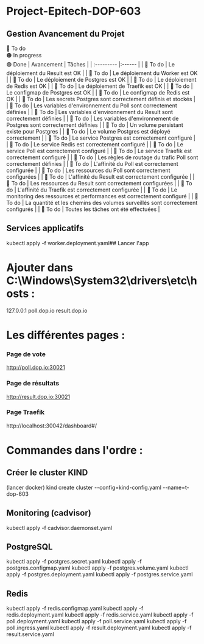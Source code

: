 # Project-Epitech-DOP-603


## Gestion Avancement du Projet
🔴 To do  
🟠 In progress  
🟢 Done
| Avancement | Tâches |
| :--------- |:------ |
| 🔴 To do | Le déploiement du Result est OK |
| 🔴 To do | Le déploiement du Worker est OK |
| 🔴 To do | Le déploiement de Postgres est OK |
| 🔴 To do | Le déploiement de Redis est OK |
| 🔴 To do | Le déploiement de Traefik est OK |
| 🔴 To do | Le configmap de Postgres est OK |
| 🔴 To do | Le configmap de Redis est OK |
| 🔴 To do | Les secrets Postgres sont correctement définis et stockés |
| 🔴 To do | Les variables d'environnement du Poll sont correctement définies |
| 🔴 To do | Les variables d'environnement du Result sont correctement définies |
| 🔴 To do | Les variables d'environnement de Postgres sont correctement définies |
| 🔴 To do | Un volume persistant existe pour Postgres |
| 🔴 To do | Le volume Postgres est déployé correctement |
| 🔴 To do | Le service Postgres est correctement configuré |
| 🔴 To do | Le service Redis est correctement configuré |
| 🔴 To do | Le service Poll est correctement configuré |
| 🔴 To do | Le service Traefik est correctement configuré |
| 🔴 To do | Les règles de routage du trafic Poll sont correctement définies |
| 🔴 To do | L'affinité du Poll est correctement configurée |
| 🔴 To do | Les ressources du Poll sont correctement configurées |
| 🔴 To do | L'affinité du Result est correctement configurée |
| 🔴 To do | Les ressources du Result sont correctement configurées |
| 🔴 To do | L'affinité du Traefik est correctement configurée |
| 🔴 To do | Le monitoring des ressources et performances est correctement configuré |
| 🔴 To do | La quantité et les chemins des volumes surveillés sont correctement configurés |
| 🔴 To do | Toutes les tâches ont été effectuées |



## Services applicatifs
kubectl apply -f worker.deployment.yaml## Lancer l'app

# Ajouter dans C:\Windows\System32\drivers\etc\hosts :
127.0.0.1      poll.dop.io result.dop.io

# Les différentes pages :

### Page de vote
http://poll.dop.io:30021

### Page de résultats
http://result.dop.io:30021

### Page Traefik
http://localhost:30042/dashboard#/


# Commandes dans l'ordre :
## Créer le cluster KIND
(lancer docker)
kind create cluster --config=kind-config.yaml --name=t-dop-603

## Monitoring (cadvisor)
kubectl apply -f cadvisor.daemonset.yaml

## PostgreSQL
kubectl apply -f postgres.secret.yaml
kubectl apply -f postgres.configmap.yaml
kubectl apply -f postgres.volume.yaml
kubectl apply -f postgres.deployment.yaml
kubectl apply -f postgres.service.yaml

## Redis
kubectl apply -f redis.configmap.yaml
kubectl apply -f redis.deployment.yaml
kubectl apply -f redis.service.yaml
kubectl apply -f poll.deployment.yaml
kubectl apply -f poll.service.yaml
kubectl apply -f poll.ingress.yaml
kubectl apply -f result.deployment.yaml
kubectl apply -f result.service.yaml